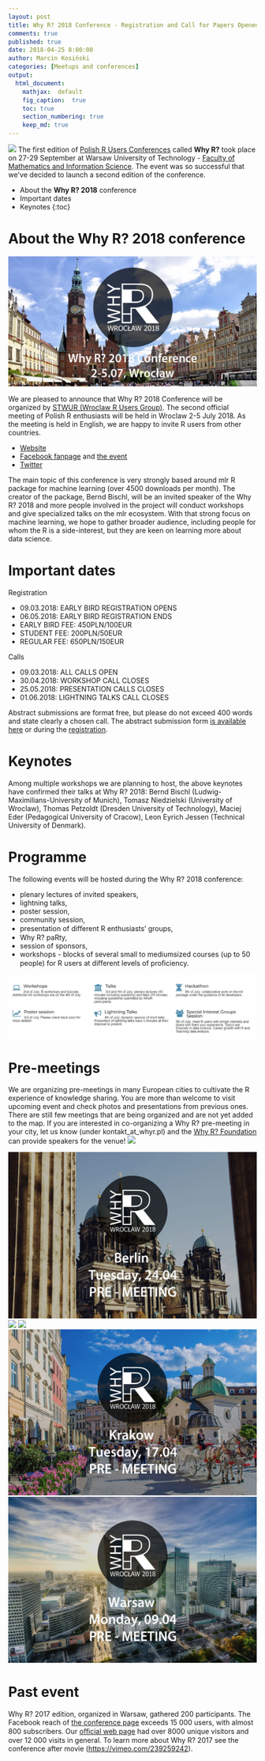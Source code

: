 ```yaml
---
layout: post
title: Why R? 2018 Conference - Registration and Call for Papers Opened
comments: true
published: true
date: 2018-04-25 8:00:00
author: Marcin Kosiński
categories: [Meetups and conferences]
output:
  html_document:
    mathjax:  default
    fig_caption:  true
    toc: true
    section_numbering: true
    keep_md: true
---
```


<img src="https://whyr2018.github.io/WhyR2018/img/bg/europe2_mapa_kwiecien_light.jpg" class="fit image"> The first edition of [Polish R Users Conferences](http://whyr.pl/) called **Why R?** took place on 27-29 September
at Warsaw University of Technology - [Faculty of Mathematics and Information Science](http://www.mini.pw.edu.pl/tikiwiki/tiki-index.php?page=studies_en). The event was so successful that we've decided to launch a second edition of the conference.

* About the **Why R? 2018** conference
* Important dates
* Keynotes
{:toc}

# About the **Why R? 2018** conference

<img src="/images/fulls/whyr2018/back.jpeg" class="fit image">

We are pleased to announce that Why R? 2018 Conference will be organized by [STWUR (Wroclaw R Users Group)](https://www.meetup.com/Wroclaw-R-Users-Group/). The second official meeting of Polish R enthusiasts will be held in Wroclaw 2-5 July 2018. As the meeting is held in English, we are happy to invite R users from other countries. 

- [Website](http://whyr2018.pl/)
- [Facebook fanpage](https://www.facebook.com/whyRconf/) and [the event](https://www.facebook.com/events/175507496428897/)
- [Twitter](https://twitter.com/whyRconf)

The main topic of this conference is very strongly based around mlr R package for machine learning (over 4500 downloads per month). The creator of the package, Bernd Bischl, will be an invited speaker of the Why R? 2018 and more people involved in the project will conduct workshops and give specialized talks on the mlr ecosystem. With that strong focus on machine learning, we hope to gather broader audience, including people for whom the R is a side-interest, but they are keen on learning more about data science.

# Important dates

Registration
- 09.03.2018: EARLY BIRD REGISTRATION OPENS
- 06.05.2018: EARLY BIRD REGISTRATION ENDS
- EARLY BIRD FEE: 450PLN/100EUR
- STUDENT FEE: 200PLN/50EUR
- REGULAR FEE: 650PLN/150EUR

Calls
- 09.03.2018: ALL CALLS OPEN
- 30.04.2018: WORKSHOP CALL CLOSES
- 25.05.2018: PRESENTATION CALLS CLOSES
- 01.06.2018: LIGHTNING TALKS CALL CLOSES

Abstract submissions are format free, but please do not exceed 400 words and state clearly a chosen call. The abstract submission form [is available here](https://docs.google.com/forms/d/e/1FAIpQLScuvHZO8MRHRWd9h6dZWoGQBwMsQ9Ef5KBTOLlJT9nMUgHaog/viewform) or during the [registration](https://whyr2018.evenea.pl/?lang=en).

# Keynotes

Among multiple workshops we are planning to host, the above keynotes have confirmed their talks at Why R? 2018: Bernd Bischl (Ludwig-Maximilians-University of Munich), Tomasz Niedzielski (University of Wroclaw), Thomas Petzoldt (Dresden University of Technology), Maciej Eder (Pedagogical University of Cracow), Leon Eyrich Jessen (Technical University of Denmark).

# Programme

The following events will be hosted during the Why R? 2018 conference: 
- plenary lectures of invited speakers, 
- lightning talks, 
- poster session, 
- community session, 
- presentation of diﬀerent R enthusiasts’ groups, 
- Why R? paRty, 
- session of sponsors, 
- workshops - blocks of several small to mediumsized courses (up to 50 people) for R users at diﬀerent levels of proﬁciency.

<img src="/images/fulls/whyr2018/programme.JPG" class="fit image">

# Pre-meetings

We are organizing pre-meetings in many European cities to cultivate the R experience of knowledge sharing. You are more than welcome to visit upcoming event and check photos and presentations from previous ones. There are still few meetings that are being organized and are not yet added to the map. If you are interested in co-organizing a Why R? pre-meeting in your city, let us know (under kontakt_at_whyr.pl) and the [Why R? Foundation](http://whyr.pl/foundation/#blog) can provide speakers for the venue!
<img src="https://whyr2018.github.io/WhyR2018/img/bg/europe2_mapa_kwiecien_light.jpg" class="fit image">


<img src="/../../images/fulls/whyr2018/pre/1.jpeg" class="left image">
<img src="/foundation/images/fulls/whyr2018/pre/2.jpeg" class="right image">
<img src="/foundation/images/fulls/whyr2018/pre/3.jpeg" class="left image">
<img src="/images/fulls/whyr2018/pre/4.jpeg" class="right image">
<img src="/images/fulls/whyr2018/pre/5.jpeg" class="fit image">

# Past event

Why R? 2017 edition, organized in Warsaw, gathered 200 participants. The Facebook reach of [the conference page](https://www.facebook.com/whyRconf/) exceeds 15 000 users, with almost 800 subscribers. Our [oﬃcial web page](http://whyr.pl) had over 8000 unique visitors and over 12 000 visits in general. To learn more about Why R? 2017 see the conference after movie (https://vimeo.com/239259242).
